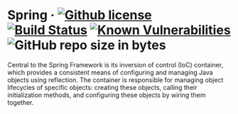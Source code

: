 # Spring &middot; [![Github license](https://img.shields.io/badge/license-Apache%202.0-purple.svg)](https://opensource.org/licenses/Apache-2.0) [![Build Status](https://travis-ci.org/Blahodatny/Spring.svg?branch=master)](https://travis-ci.org/Blahodatny/Spring) [![Known Vulnerabilities](https://snyk.io/test/github/Blahodatny/Spring/badge.svg?targetFile=server%2Fbuild.gradle)](https://snyk.io/test/github/Blahodatny/Spring?targetFile=server%2Fbuild.gradle) ![GitHub repo size in bytes](https://img.shields.io/github/repo-size/Blahodatny/Spring.svg?color=yellow)

Central to the Spring Framework is its inversion of control (IoC)
container, which provides a consistent means of configuring and managing
Java objects using reflection. The container is responsible for managing
object lifecycles of specific objects: creating these objects, calling
their initialization methods, and configuring these objects by wiring
them together. 